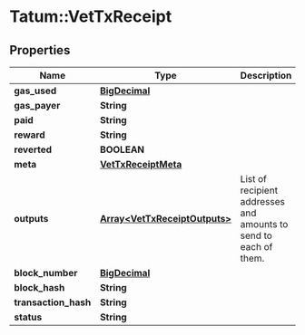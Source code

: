 # Tatum::VetTxReceipt

## Properties
Name | Type | Description | Notes
------------ | ------------- | ------------- | -------------
**gas_used** | [**BigDecimal**](BigDecimal.md) |  | [optional] 
**gas_payer** | **String** |  | [optional] 
**paid** | **String** |  | [optional] 
**reward** | **String** |  | [optional] 
**reverted** | **BOOLEAN** |  | [optional] 
**meta** | [**VetTxReceiptMeta**](VetTxReceiptMeta.md) |  | [optional] 
**outputs** | [**Array&lt;VetTxReceiptOutputs&gt;**](VetTxReceiptOutputs.md) | List of recipient addresses and amounts to send to each of them. | [optional] 
**block_number** | [**BigDecimal**](BigDecimal.md) |  | [optional] 
**block_hash** | **String** |  | [optional] 
**transaction_hash** | **String** |  | [optional] 
**status** | **String** |  | [optional] 

